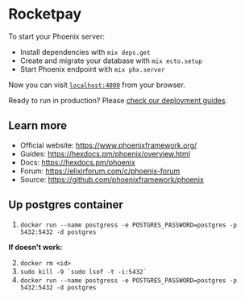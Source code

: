 # Rocketpay

To start your Phoenix server:

  * Install dependencies with `mix deps.get`
  * Create and migrate your database with `mix ecto.setup`
  * Start Phoenix endpoint with `mix phx.server`

Now you can visit [`localhost:4000`](http://localhost:4000) from your browser.

Ready to run in production? Please [check our deployment guides](https://hexdocs.pm/phoenix/deployment.html).

## Learn more

  * Official website: https://www.phoenixframework.org/
  * Guides: https://hexdocs.pm/phoenix/overview.html
  * Docs: https://hexdocs.pm/phoenix
  * Forum: https://elixirforum.com/c/phoenix-forum
  * Source: https://github.com/phoenixframework/phoenix

## Up postgres container

1. `docker run --name postgress -e POSTGRES_PASSWORD=postgres -p 5432:5432 -d postgres`

**If doesn't work:**

2. `docker rm <id>`
3. ```sudo kill -9 `sudo lsof -t -i:5432` ```
4. `docker run --name postgress -e POSTGRES_PASSWORD=postgres -p 5432:5432 -d postgres`
